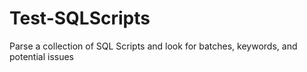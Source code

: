 # Test-SQLScripts
Parse a collection of SQL Scripts and look for batches, keywords, and potential issues
